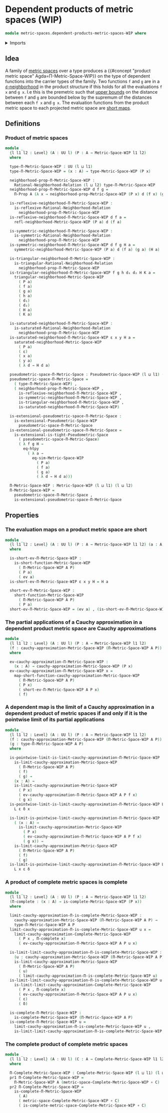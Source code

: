 # Dependent products of metric spaces (WIP)

```agda
module metric-spaces.dependent-products-metric-spaces-WIP where
```

<details><summary>Imports</summary>

```agda
open import foundation.dependent-pair-types
open import foundation.evaluation-functions
open import foundation.function-extensionality
open import foundation.function-types
open import foundation.propositions
open import foundation.sets
open import foundation.universe-levels

open import metric-spaces.cauchy-approximations-metric-spaces-WIP
open import metric-spaces.complete-metric-spaces-WIP
open import metric-spaces.convergent-cauchy-approximations-metric-spaces-WIP
open import metric-spaces.extensional-pseudometric-spaces-WIP
open import metric-spaces.limits-of-cauchy-approximations-metric-spaces-WIP
open import metric-spaces.metric-spaces-WIP
open import metric-spaces.monotonic-rational-neighborhoods
open import metric-spaces.pseudometric-spaces-WIP
open import metric-spaces.rational-neighborhoods
open import metric-spaces.reflexive-rational-neighborhoods
open import metric-spaces.saturated-rational-neighborhoods
open import metric-spaces.short-functions-metric-spaces-WIP
open import metric-spaces.symmetric-rational-neighborhoods
open import metric-spaces.triangular-rational-neighborhoods
```

</details>

## Idea

A family of [metric spaces](metric-spaces.metric-spaces.md) over a type produces
a {{#concept "product metric space" Agda=Π-Metric-Space-WIP}} on the type of
dependent functions into the carrier types of the family. Two functions `f` and
`g` are in a [`d`-neighborhood](metric-spaces.premetric-structures.md) in the
product structure if this holds for all the evaluations `f x` and `g x`. I.e
this is the premetric such that
[upper bounds](metric-spaces.premetric-structures.md) on the distance between
`f` and `g` are bounded below by the supremum of the distances between each
`f x` and `g x`. The evaluation functions from the product metric space to each
projected metric space are
[short maps](metric-spaces.short-functions-metric-spaces.md).

## Definitions

### Product of metric spaces

```agda
module _
  {l l1 l2 : Level} (A : UU l) (P : A → Metric-Space-WIP l1 l2)
  where

  type-Π-Metric-Space-WIP : UU (l ⊔ l1)
  type-Π-Metric-Space-WIP = (x : A) → type-Metric-Space-WIP (P x)

  neighborhood-prop-Π-Metric-Space-WIP :
    Rational-Neighborhood-Relation (l ⊔ l2) type-Π-Metric-Space-WIP
  neighborhood-prop-Π-Metric-Space-WIP d f g =
    Π-Prop A (λ x → neighborhood-prop-Metric-Space-WIP (P x) d (f x) (g x))

  is-reflexive-neighborhood-Π-Metric-Space-WIP :
    is-reflexive-Rational-Neighborhood-Relation
      neighborhood-prop-Π-Metric-Space-WIP
  is-reflexive-neighborhood-Π-Metric-Space-WIP d f a =
    refl-neighborhood-Metric-Space-WIP (P a) d (f a)

  is-symmetric-neighborhood-Π-Metric-Space-WIP :
    is-symmetric-Rational-Neighborhood-Relation
      neighborhood-prop-Π-Metric-Space-WIP
  is-symmetric-neighborhood-Π-Metric-Space-WIP d f g H a =
    symmetric-neighborhood-Metric-Space-WIP (P a) d (f a) (g a) (H a)

  is-triangular-neighborhood-Π-Metric-Space-WIP :
    is-triangular-Rational-Neighborhood-Relation
      neighborhood-prop-Π-Metric-Space-WIP
  is-triangular-neighborhood-Π-Metric-Space-WIP f g h d₁ d₂ H K a =
    triangular-neighborhood-Metric-Space-WIP
      ( P a)
      ( f a)
      ( g a)
      ( h a)
      ( d₁)
      ( d₂)
      ( H a)
      ( K a)

  is-saturated-neighborhood-Π-Metric-Space-WIP :
    is-saturated-Rational-Neighborhood-Relation
      neighborhood-prop-Π-Metric-Space-WIP
  is-saturated-neighborhood-Π-Metric-Space-WIP ε x y H a =
    saturated-neighborhood-Metric-Space-WIP
      ( P a)
      ( ε)
      ( x a)
      ( y a)
      ( λ d → H d a)

  pseudometric-space-Π-Metric-Space : Pseudometric-Space-WIP (l ⊔ l1) (l ⊔ l2)
  pseudometric-space-Π-Metric-Space =
    ( type-Π-Metric-Space-WIP) ,
    ( neighborhood-prop-Π-Metric-Space-WIP ,
      is-reflexive-neighborhood-Π-Metric-Space-WIP ,
      is-symmetric-neighborhood-Π-Metric-Space-WIP ,
      is-triangular-neighborhood-Π-Metric-Space-WIP ,
      is-saturated-neighborhood-Π-Metric-Space-WIP)

  is-extensional-pseudometric-space-Π-Metric-Space :
    is-extensional-Pseudometric-Space-WIP
      pseudometric-space-Π-Metric-Space
  is-extensional-pseudometric-space-Π-Metric-Space =
    is-extensional-is-tight-Pseudometric-Space
      ( pseudometric-space-Π-Metric-Space)
      ( λ f g H →
        eq-htpy
          ( λ a →
            eq-sim-Metric-Space-WIP
              ( P a)
              ( f a)
              ( g a)
              ( λ d → H d a)))

  Π-Metric-Space-WIP : Metric-Space-WIP (l ⊔ l1) (l ⊔ l2)
  Π-Metric-Space-WIP =
    pseudometric-space-Π-Metric-Space ,
    is-extensional-pseudometric-space-Π-Metric-Space
```

## Properties

### The evaluation maps on a product metric space are short

```agda
module _
  {l l1 l2 : Level} (A : UU l) (P : A → Metric-Space-WIP l1 l2) (a : A)
  where

  is-short-ev-Π-Metric-Space-WIP :
    is-short-function-Metric-Space-WIP
      ( Π-Metric-Space-WIP A P)
      ( P a)
      ( ev a)
  is-short-ev-Π-Metric-Space-WIP ε x y H = H a

  short-ev-Π-Metric-Space-WIP :
    short-function-Metric-Space-WIP
      ( Π-Metric-Space-WIP A P)
      ( P a)
  short-ev-Π-Metric-Space-WIP = (ev a) , (is-short-ev-Π-Metric-Space-WIP)
```

### The partial applications of a Cauchy approximation in a dependent product metric space are Cauchy approximations

```agda
module _
  {l l1 l2 : Level} (A : UU l) (P : A → Metric-Space-WIP l1 l2)
  (f : cauchy-approximation-Metric-Space-WIP (Π-Metric-Space-WIP A P))
  where

  ev-cauchy-approximation-Π-Metric-Space-WIP :
    (x : A) → cauchy-approximation-Metric-Space-WIP (P x)
  ev-cauchy-approximation-Π-Metric-Space-WIP x =
    map-short-function-cauchy-approximation-Metric-Space-WIP
      ( Π-Metric-Space-WIP A P)
      ( P x)
      ( short-ev-Π-Metric-Space-WIP A P x)
      ( f)
```

### A dependent map is the limit of a Cauchy approximation in a dependent product of metric spaces if and only if it is the pointwise limit of its partial applications

```agda
module _
  {l l1 l2 : Level} (A : UU l) (P : A → Metric-Space-WIP l1 l2)
  (f : cauchy-approximation-Metric-Space-WIP (Π-Metric-Space-WIP A P))
  (g : type-Π-Metric-Space-WIP A P)
  where

  is-pointwise-limit-is-limit-cauchy-approximation-Π-Metric-Space-WIP :
    is-limit-cauchy-approximation-Metric-Space-WIP
      ( Π-Metric-Space-WIP A P)
      ( f)
      ( g) →
    (x : A) →
    is-limit-cauchy-approximation-Metric-Space-WIP
      ( P x)
      ( ev-cauchy-approximation-Π-Metric-Space-WIP A P f x)
      ( g x)
  is-pointwise-limit-is-limit-cauchy-approximation-Π-Metric-Space-WIP L x ε δ =
    L ε δ x

  is-limit-is-pointwise-limit-cauchy-approximation-Π-Metric-Space-WIP :
    ( (x : A) →
      is-limit-cauchy-approximation-Metric-Space-WIP
        ( P x)
        ( ev-cauchy-approximation-Π-Metric-Space-WIP A P f x)
        ( g x)) →
    is-limit-cauchy-approximation-Metric-Space-WIP
      ( Π-Metric-Space-WIP A P)
      ( f)
      ( g)
  is-limit-is-pointwise-limit-cauchy-approximation-Π-Metric-Space-WIP L ε δ x =
    L x ε δ
```

### A product of complete metric spaces is complete

```agda
module _
  {l l1 l2 : Level} (A : UU l) (P : A → Metric-Space-WIP l1 l2)
  (Π-complete : (x : A) → is-complete-Metric-Space-WIP (P x))
  where

  limit-cauchy-approximation-Π-is-complete-Metric-Space-WIP :
    cauchy-approximation-Metric-Space-WIP (Π-Metric-Space-WIP A P) →
    type-Π-Metric-Space-WIP A P
  limit-cauchy-approximation-Π-is-complete-Metric-Space-WIP u x =
    limit-cauchy-approximation-Complete-Metric-Space-WIP
      ( P x , Π-complete x)
      ( ev-cauchy-approximation-Π-Metric-Space-WIP A P u x)

  is-limit-limit-cauchy-approximation-Π-is-complete-Metric-Space-WIP :
    (u : cauchy-approximation-Metric-Space-WIP (Π-Metric-Space-WIP A P)) →
    is-limit-cauchy-approximation-Metric-Space-WIP
      ( Π-Metric-Space-WIP A P)
      ( u)
      ( limit-cauchy-approximation-Π-is-complete-Metric-Space-WIP u)
  is-limit-limit-cauchy-approximation-Π-is-complete-Metric-Space-WIP u ε δ x =
    is-limit-limit-cauchy-approximation-Complete-Metric-Space-WIP
      ( P x , Π-complete x)
      ( ev-cauchy-approximation-Π-Metric-Space-WIP A P u x)
      ( ε)
      ( δ)

  is-complete-Π-Metric-Space-WIP :
    is-complete-Metric-Space-WIP (Π-Metric-Space-WIP A P)
  is-complete-Π-Metric-Space-WIP u =
    limit-cauchy-approximation-Π-is-complete-Metric-Space-WIP u ,
    is-limit-limit-cauchy-approximation-Π-is-complete-Metric-Space-WIP u
```

### The complete product of complete metric spaces

```agda
module _
  {l l1 l2 : Level} (A : UU l) (C : A → Complete-Metric-Space-WIP l1 l2)
  where

  Π-Complete-Metric-Space-WIP : Complete-Metric-Space-WIP (l ⊔ l1) (l ⊔ l2)
  pr1 Π-Complete-Metric-Space-WIP =
    Π-Metric-Space-WIP A (metric-space-Complete-Metric-Space-WIP ∘ C)
  pr2 Π-Complete-Metric-Space-WIP =
    is-complete-Π-Metric-Space-WIP
      ( A)
      ( metric-space-Complete-Metric-Space-WIP ∘ C)
      ( is-complete-metric-space-Complete-Metric-Space-WIP ∘ C)
```
